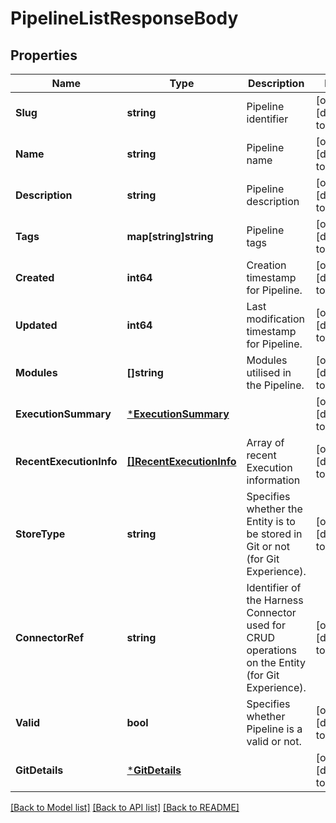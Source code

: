 # PipelineListResponseBody

## Properties
Name | Type | Description | Notes
------------ | ------------- | ------------- | -------------
**Slug** | **string** | Pipeline identifier | [optional] [default to null]
**Name** | **string** | Pipeline name | [optional] [default to null]
**Description** | **string** | Pipeline description | [optional] [default to null]
**Tags** | **map[string]string** | Pipeline tags | [optional] [default to null]
**Created** | **int64** | Creation timestamp for Pipeline. | [optional] [default to null]
**Updated** | **int64** | Last modification timestamp for Pipeline. | [optional] [default to null]
**Modules** | **[]string** | Modules utilised in the Pipeline. | [optional] [default to null]
**ExecutionSummary** | [***ExecutionSummary**](ExecutionSummary.md) |  | [optional] [default to null]
**RecentExecutionInfo** | [**[]RecentExecutionInfo**](RecentExecutionInfo.md) | Array of recent Execution information | [optional] [default to null]
**StoreType** | **string** | Specifies whether the Entity is to be stored in Git or not (for Git Experience). | [optional] [default to null]
**ConnectorRef** | **string** | Identifier of the Harness Connector used for CRUD operations on the Entity (for Git Experience). | [optional] [default to null]
**Valid** | **bool** | Specifies whether Pipeline is a valid or not. | [optional] [default to null]
**GitDetails** | [***GitDetails**](GitDetails.md) |  | [optional] [default to null]

[[Back to Model list]](../README.md#documentation-for-models) [[Back to API list]](../README.md#documentation-for-api-endpoints) [[Back to README]](../README.md)

